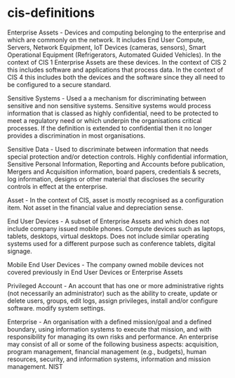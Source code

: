 # cis-definitions

Enterprise Assets - Devices and computing belonging to the enterprise and which are commonly on the network.  It includes End User Compute, Servers, Network Equipment, IoT Devices (cameras, sensors), Smart Operational Equipment (Refrigerators, Automated Guided Vehicles).  In the context of CIS 1 Enterprise Assets are these devices.  In the context of CIS 2 this includes software and applications that process data.  In the context of CIS 4 this includes both the devices and the software since they all need to be configured to a secure standard.

Sensitive Systems - Used a a mechanism for discriminating between sensitive and non sensitive systems.  Sensitive systems would process information that is classed as highly confidential, need to be protected to meet a regulatory need or which underpin the organisations critical processes.  If the definition is extended to confidential then it no longer provides a discrimination in most organisations.

Sensitive Data - Used to discriminate between information that needs special protection and/or detection controls.  Highly confidential information, Sensitive Personal Information, Reporting and Accounts before publication, Mergers and Acquisition information, board papers, credentials & secrets, log information, designs or other material that discloses the security controls in effect at the enterprise.

Asset - In the context of CIS, asset is mostly recognised as a configuration item.  Not asset in the financial value and depreciation sense.

End User Devices - A subset of Enterprise Assets and which does not include company issued mobile phones.  Compute devices such as laptops, tablets, desktops, virtual desktops.  Does not include similar operating systems used for a different purpose such as conference tablets, digital signage.

Mobile End User Devices - The company owned mobile devices not covered previously in End User Devices or Enterprise Assets

Privileged Account - An account that has one or more administrative rights (not necessarily an administrator) such as the ability to create, update or delete users, groups, edit logs, assign privileges, install and/or configure software. modify system settings.

Enterprise - An organisation with a defined mission/goal and a defined boundary, using information systems to execute that mission, and with responsibility for managing its own risks and performance. An enterprise may consist of all or some of the following business aspects: acquisition, program management, financial management (e.g., budgets), human resources, security, and information systems, information and mission management. NIST



